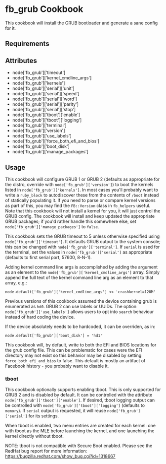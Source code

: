 fb_grub Cookbook
====================
This cookbook will install the GRUB bootloader and generate a sane config for
it.

Requirements
------------

Attributes
----------
* node['fb_grub']['timeout']
* node['fb_grub']['kernel_cmdline_args']
* node['fb_grub']['kernels']
* node['fb_grub']['serial']['unit']
* node['fb_grub']['serial']['speed']
* node['fb_grub']['serial']['word']
* node['fb_grub']['serial']['parity']
* node['fb_grub']['serial']['stop']
* node['fb_grub']['tboot']['enable']
* node['fb_grub']['tboot']['logging']
* node['fb_grub']['terminal']
* node['fb_grub']['version']
* node['fb_grub']['use_labels']
* node['fb_grub']['force_both_efi_and_bios']
* node['fb_grub']['boot_disk']
* node['fb_grub']['manage_packages']

Usage
-----
This cookbook will configure GRUB 1 or GRUB 2 (defaults as appropriate for the
distro, override with `node['fb_grub']['version']`) to boot the kernels listed
in `node['fb_grub']['kernels']`. In most cases you'll probably want to write a
`ruby_block` to autodiscover these from the contents of `/boot` instead of
statically populating it. If you need to parse or compare kernel versions as
part of this, you may find the `FB::Version` class in `fb_helpers` useful.
Note that this cookbook will not install a kernel for you, it will just
control the GRUB config. The cookbook will install and keep updated the
appropriate GRUB packages; if you'd rather handle this somewhere else, set
`node['fb_grub']['manage_packages']` to `false`.

This cookbook sets the GRUB timeout to 5 unless otherwise specified using
`node['fb_grub']['timeout']`. It defaults GRUB output to the system
console; this can be changed with `node['fb_grub']['terminal']`. If `serial` is
used for the terminal, set the values in `node['fb_grub']['serial']` as
appropriate (defaults to first serial port, 57600, 8-N-1).

Adding kernel command line args is accomplished by adding the argument as
an element to the `node['fb_grub']['kernel_cmdline_args']` array.
Simply append the full text of the kernel command line arg as an element
to that array, e.g.:

```
node.default['fb_grub']['kernel_cmdline_args'] << 'crashkernel=128M'
```

Previous versions of this cookbook assumed the device containing grub is
enumerated as `hd0`. GRUB 2 can use labels or UUIDs. The option
`node['fb_grub']['use_labels']` allows users to opt into `search` behaviour
instead of hard coding the device.

If the device absolutely needs to be hardcoded, it can be overriden, as in:

```
node.default['fb_grub']['boot_disk'] = 'hd1'
```

This cookbook will, by default, write to both the EFI and BIOS locations for
the grub config file. This can be problematic for cases were the EFI directory
may not exist so this behavior may be disabled by setting
`force_both_efi_and_bios` to false. This default is mostly an artifact of
Facebook history - you probably want to disable it.

### tboot
This cookbook optionally supports enabling tboot. This is only supported for
GRUB 2 and is disabled by default. It can be controlled with the attribute
`node['fb_grub']['tboot']['enable']`. If desired, tboot logging output can be
controlled with `node['fb_grub']['tboot']['logging']` (defaults to `memory`).
If `serial` output is requested, it will reuse `node['fb_grub']['serial']` for
its settings.

When tboot is enabled, two menu entries are created for each kernel: one with
tboot as the MLE before launching the kernel, and one launching the kernel
directly without tboot.

NOTE: tboot is not compatible with Secure Boot enabled. Please see the RedHat
bug report for more information: https://bugzilla.redhat.com/show_bug.cgi?id=1318667
